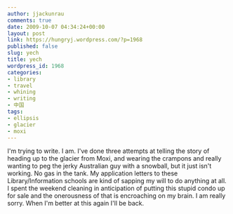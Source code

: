 ```yaml
---
author: jjackunrau
comments: true
date: 2009-10-07 04:34:24+00:00
layout: post
link: https://hungryj.wordpress.com/?p=1968
published: false
slug: yech
title: yech
wordpress_id: 1968
categories:
- library
- travel
- whining
- writing
- 中国
tags:
- ellipsis
- glacier
- moxi
---
```


I'm trying to write. I am. I've done three attempts at telling the story of heading up to the glacier from Moxi, and wearing the crampons and really wanting to peg the jerky Australian guy with a snowball, but it just isn't working. No gas in the tank. My application letters to these Library/Information schools are kind of sapping my will to do anything at all. I spent the weekend cleaning in anticipation of putting this stupid condo up for sale and the onerousness of that is encroaching on my brain. I am really sorry. When I'm better at this again I'll be back.
